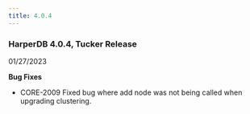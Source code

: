 ```yaml
---
title: 4.0.4
---
```


### HarperDB 4.0.4, Tucker Release

01/27/2023

**Bug Fixes**

- CORE-2009 Fixed bug where add node was not being called when upgrading clustering.
